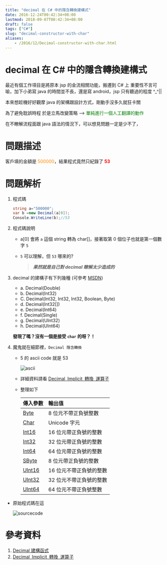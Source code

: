 ```yaml
---
title: "decimal 在 C# 中的隱含轉換建構式"
date: 2016-12-24T00:42:34+08:00
lastmod: 2018-09-07T00:42:34+08:00
draft: false
tags: ["C#"]
slug: "decimal-constructor-with-char"
aliases:
    - /2016/12/Decimal-constructor-with-char.html
---
```

# decimal 在 C# 中的隱含轉換建構式
最近有個工作項目是將原本 jsp 的金流相關功能，搬遷到 C# 上 重要性不言可喻，加下小弟寫 java 的時間並不長，還是寫 android，jsp 只有聽過的程度 ^_^||

本來想趁機好好觀摩 java 的架構跟設計方式，剛動手沒多久就狂卡關

為了避免耽誤時程 於是立馬改變策略 --> <span style="color:#008000;">單純進行一個人工翻譯的動作</span>

在不瞭解流程面跟 java 語法的情況下，可以想見問題一定是少不了，

# 問題描述
客戶填的金額是 <span style="color:#FF8C00;">500000</span>，結果程式竟然只紀錄了 <span style="color:#FF0000;">**53**</span>

# 問題解析
1. 程式碼
    
    ```cs
    string a="500000";
    var b =new Decimal(a[0]);
    Console.WriteLine(b);//53
    ```

2. 程式碼說明
    - a[0] 會將 `a` 這個 string 轉為 char[]，接著取第 0 個位子也就是第一個數字 `5`
    - `5` 可以理解，但 `53` 哪來的?
        
        >  ***果然就是自己對 decimal 瞭解太少造成的***

3. decimal 的建構子有下列幾種 (可參考  [MSDN](https://msdn.microsoft.com/zh-tw/library/system.decimal.decimal.aspx))
    - a. Decimal(Double)  
    - b. Decimal(Int32)  
    - C. Decimal(Int32, Int32, Int32, Boolean, Byte)  
    - d. Decimal(Int32[])  
    - e. Decimal(Int64)  
    - f. Decimal(Single)  
    - g. Decimal(UInt32)  
    - h. Decimal(UInt64)

    **發現了嗎？沒有一個是接受 `char` 的呀？！**

4. 魔鬼就在細節裡，`Decimal 隱含轉換`
    - 5 的 ascii code 就是 53

        ![ascii](https://trello-attachments.s3.amazonaws.com/5801867431e3c7c7a302c2a4/572x291/4f41ccd4775b98b8e7f96b8aa0d751e9/_output_ascii.png)
 
    - 詳細資料請看 [Decimal Implicit 轉換 運算子](https://msdn.microsoft.com/zh-tw/library/system.decimal.op_implicit.aspx)
    - 整理如下
    
        傳入參數    |   輸出值
        :---|:---
        [Byte](https://msdn.microsoft.com/zh-tw/library/ms131058.aspx) |8 位元不帶正負號整數 
        [Char](https://msdn.microsoft.com/zh-tw/library/9wc2025x.aspx) |Unicode 字元 
        [Int16](https://msdn.microsoft.com/zh-tw/library/ms131059.aspx) |16 位元帶正負號的整數 
        [Int32](https://msdn.microsoft.com/zh-tw/library/ms131060.aspx) |32 位元帶正負號的整數 
        [Int64](https://msdn.microsoft.com/zh-tw/library/ms131061.aspx) |64 位元帶正負號的整數 
        [SByte](https://msdn.microsoft.com/zh-tw/library/ms131062.aspx) |8 位元帶正負號的整數 
        [UInt16](https://msdn.microsoft.com/zh-tw/library/wa5tsxhe.aspx) |16 位元不帶正負號的整數 
        [UInt32](https://msdn.microsoft.com/zh-tw/library/5b2t64td.aspx) |32 位元不帶正負號的整數 
        [UInt64](https://msdn.microsoft.com/zh-tw/library/txcbabh1.aspx) |64 位元不帶正負號整數 


- 原始程式碼在這
    
    ![sourcecode](https://az787680.vo.msecnd.net/user/yowko/e9e0247b-6b97-4d90-a034-27d4cb4a7005/1476376529_81666.png)

# 參考資料
1. [Decimal 建構函式](https://msdn.microsoft.com/zh-tw/library/system.decimal.decimal.aspx)
2. [Decimal Implicit 轉換 運算子](https://msdn.microsoft.com/zh-tw/library/system.decimal.op_implicit.aspx)